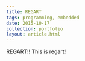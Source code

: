 ```yaml
---
title: REGART
tags: programming, embedded
date: 2015-10-17
collection: portfolio
layout: article.html
---
```


REGART!! This is regart!
